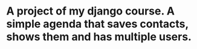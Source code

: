 # A project of my django course. A simple agenda that saves contacts, shows them and has multiple users.
